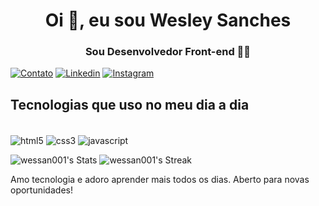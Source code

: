 <h1 align="center">Oi 👋, eu sou Wesley Sanches</h1>
<h3 align="center">Sou Desenvolvedor Front-end 👨‍💻</h3>

[![Contato](https://img.shields.io/badge/WhatsApp-25D366?style=for-the-badge&logo=whatsapp&logoColor=white)](https://wa.me/351910668105)
[![Linkedin](https://img.shields.io/badge/LinkedIn-0077B5?style=for-the-badge&logo=linkedin&logoColor=white)](https://www.linkedin.com/in/wesley-sanches-b6573a188/)
[![Instagram](https://img.shields.io/badge/Instagram-E4405F?style=for-the-badge&logo=instagram&logoColor=white)](https://www.instagram.com/ws_anches)


## Tecnologias que uso no meu dia a dia

<div style="display: inline_block"></br>
<img align="center" alt="html5" src="https://img.shields.io/badge/HTML5-E34F26?style=for-the-badge&logo=html5&logoColor=white">
<img align="center" alt="css3" src="https://img.shields.io/badge/CSS3-1572B6?style=for-the-badge&logo=css3&logoColor=white">
<img align="center" alt="javascript" src="https://img.shields.io/badge/JavaScript-F7DF1E?style=for-the-badge&logo=javascript&logoColor=black">

</div>

  ![wessan001's Stats](https://github-readme-stats.vercel.app/api?username=wessan001&theme=gotham&show_icons=true&hide_border=true&count_private=true)
  ![wessan001's Streak](https://github-readme-streak-stats.herokuapp.com/?user=wessan001&theme=gotham&hide_border=true)
  

<div> <p>

Amo tecnologia e adoro aprender mais todos os dias. Aberto para novas oportunidades!

</p>
</div>
